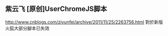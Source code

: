 ## 紫云飞 [原创]UserChromeJS脚本
http://www.cnblogs.com/ziyunfei/archive/2011/11/25/2263756.html
對於新版火狐大部分腳本已失效
